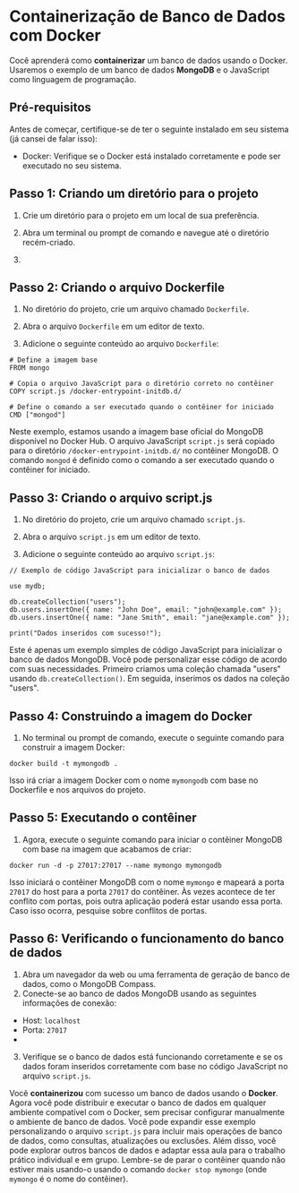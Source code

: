 
# Containerização de Banco de Dados com Docker

Cocê aprenderá como **containerizar** um banco de dados usando o Docker. Usaremos o exemplo de um banco de dados **MongoDB** e o JavaScript como linguagem de programação.

## Pré-requisitos

Antes de começar, certifique-se de ter o seguinte instalado em seu sistema (já cansei de falar isso):

-   Docker: Verifique se o Docker está instalado corretamente e pode ser executado no seu sistema.

## Passo 1: Criando um diretório para o projeto

1. Crie um diretório para o projeto em um local de sua preferência.
    
2.  Abra um terminal ou prompt de comando e navegue até o diretório recém-criado.
3. 
## Passo 2: Criando o arquivo Dockerfile

1. No diretório do projeto, crie um arquivo chamado `Dockerfile`.
    
2.  Abra o arquivo `Dockerfile` em um editor de texto.
    
3.  Adicione o seguinte conteúdo ao arquivo `Dockerfile`:
````
# Define a imagem base
FROM mongo

# Copia o arquivo JavaScript para o diretório correto no contêiner
COPY script.js /docker-entrypoint-initdb.d/

# Define o comando a ser executado quando o contêiner for iniciado
CMD ["mongod"]
````

Neste exemplo, estamos usando a imagem base oficial do MongoDB disponível no Docker Hub. O arquivo JavaScript `script.js` será copiado para o diretório `/docker-entrypoint-initdb.d/` no contêiner MongoDB. O comando `mongod` é definido como o comando a ser executado quando o contêiner for iniciado.

## Passo 3: Criando o arquivo script.js

1.  No diretório do projeto, crie um arquivo chamado `script.js`.
    
2.  Abra o arquivo `script.js` em um editor de texto.
    
3.  Adicione o seguinte conteúdo ao arquivo `script.js`:
````
// Exemplo de código JavaScript para inicializar o banco de dados

use mydb;

db.createCollection("users");
db.users.insertOne({ name: "John Doe", email: "john@example.com" });
db.users.insertOne({ name: "Jane Smith", email: "jane@example.com" });

print("Dados inseridos com sucesso!");

````
Este é apenas um exemplo simples de código JavaScript para inicializar o banco de dados MongoDB. Você pode personalizar esse código de acordo com suas necessidades. Primeiro criamos uma coleção chamada "users" usando `db.createCollection()`. Em seguida, inserimos os dados na coleção "users".

## Passo 4: Construindo a imagem do Docker

1.  No terminal ou prompt de comando, execute o seguinte comando para construir a imagem Docker:
````
docker build -t mymongodb .
````

Isso irá criar a imagem Docker com o nome `mymongodb` com base no Dockerfile e nos arquivos do projeto.

## Passo 5: Executando o contêiner

1.  Agora, execute o seguinte comando para iniciar o contêiner MongoDB com base na imagem que acabamos de criar:
````
docker run -d -p 27017:27017 --name mymongo mymongodb
````

Isso iniciará o contêiner MongoDB com o nome `mymongo` e mapeará a porta `27017` do host para a porta `27017` do contêiner. Às vezes acontece de ter conflito com portas, pois outra aplicação poderá estar usando essa porta. Caso isso ocorra, pesquise sobre conflitos de portas. 

## Passo 6: Verificando o funcionamento do banco de dados
1.  Abra um navegador da web ou uma ferramenta de geração de banco de dados, como o MongoDB Compass.
2. Conecte-se ao banco de dados MongoDB usando as seguintes informações de conexão:
-   Host: `localhost`
-   Porta: `27017`
-
3.  Verifique se o banco de dados está funcionando corretamente e se os dados foram inseridos corretamente com base no código JavaScript no arquivo `script.js`.

Você **containerizou** com sucesso um banco de dados usando o **Docker**. Agora você pode distribuir e executar o banco de dados em qualquer ambiente compatível com o Docker, sem precisar configurar manualmente o ambiente de banco de dados. Você pode expandir esse exemplo personalizando o arquivo `script.js` para incluir mais operações de banco de dados, como consultas, atualizações ou exclusões. Além disso, você pode explorar outros bancos de dados e adaptar essa aula para o trabalho prático individual e em grupo.  Lembre-se de parar o contêiner quando não estiver mais usando-o usando o comando `docker stop mymongo` (onde `mymongo` é o nome do contêiner).

